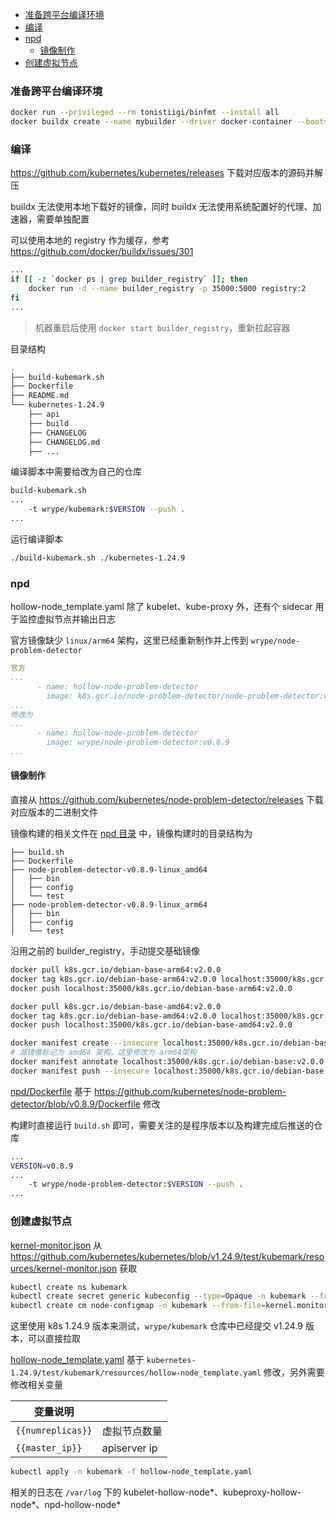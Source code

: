 <!-- TOC -->

- [准备跨平台编译环境](#%E5%87%86%E5%A4%87%E8%B7%A8%E5%B9%B3%E5%8F%B0%E7%BC%96%E8%AF%91%E7%8E%AF%E5%A2%83)
- [编译](#%E7%BC%96%E8%AF%91)
- [npd](#npd)
    - [镜像制作](#%E9%95%9C%E5%83%8F%E5%88%B6%E4%BD%9C)
- [创建虚拟节点](#%E5%88%9B%E5%BB%BA%E8%99%9A%E6%8B%9F%E8%8A%82%E7%82%B9)

<!-- /TOC -->

### 准备跨平台编译环境

```bash
docker run --privileged --rm tonistiigi/binfmt --install all
docker buildx create --name mybuilder --driver docker-container --bootstrap --use --driver-opt network=host
```

### 编译

https://github.com/kubernetes/kubernetes/releases 下载对应版本的源码并解压

buildx 无法使用本地下载好的镜像，同时 buildx 无法使用系统配置好的代理、加速器，需要单独配置

可以使用本地的 registry 作为缓存，参考 https://github.com/docker/buildx/issues/301

```bash
...
if [[ -z `docker ps | grep builder_registry` ]]; then
    docker run -d --name builder_registry -p 35000:5000 registry:2
fi
...
```

> 机器重启后使用 `docker start builder_registry`，重新拉起容器

目录结构

```bash
.
├── build-kubemark.sh
├── Dockerfile
├── README.md
└── kubernetes-1.24.9
    ├── api
    ├── build
    ├── CHANGELOG
    ├── CHANGELOG.md
    ├── ...
```

编译脚本中需要给改为自己的仓库

```bash
build-kubemark.sh
...
    -t wrype/kubemark:$VERSION --push .
...
```

运行编译脚本

```bash
./build-kubemark.sh ./kubernetes-1.24.9
```

### npd

hollow-node_template.yaml 除了 kubelet、kube-proxy 外，还有个 sidecar 用于监控虚拟节点并输出日志

官方镜像缺少 `linux/arm64` 架构，这里已经重新制作并上传到 `wrype/node-problem-detector`

```yaml
官方
...
      - name: hollow-node-problem-detector
        image: k8s.gcr.io/node-problem-detector/node-problem-detector:v0.8.9
...
修改为
...
      - name: hollow-node-problem-detector
        image: wrype/node-problem-detector:v0.8.9
...
```

#### 镜像制作

直接从 https://github.com/kubernetes/node-problem-detector/releases 下载对应版本的二进制文件

镜像构建的相关文件在 [npd 目录](npd) 中，镜像构建时的目录结构为

```bash.
├── build.sh
├── Dockerfile
├── node-problem-detector-v0.8.9-linux_amd64
│   ├── bin
│   ├── config
│   └── test
├── node-problem-detector-v0.8.9-linux_arm64
│   ├── bin
│   ├── config
│   └── test
```

沿用之前的 builder_registry，手动提交基础镜像

```bash
docker pull k8s.gcr.io/debian-base-arm64:v2.0.0
docker tag k8s.gcr.io/debian-base-arm64:v2.0.0 localhost:35000/k8s.gcr.io/debian-base-arm64:v2.0.0
docker push localhost:35000/k8s.gcr.io/debian-base-arm64:v2.0.0

docker pull k8s.gcr.io/debian-base-amd64:v2.0.0
docker tag k8s.gcr.io/debian-base-amd64:v2.0.0 localhost:35000/k8s.gcr.io/debian-base-amd64:v2.0.0
docker push localhost:35000/k8s.gcr.io/debian-base-amd64:v2.0.0

docker manifest create --insecure localhost:35000/k8s.gcr.io/debian-base:v2.0.0 localhost:35000/k8s.gcr.io/debian-base-amd64:v2.0.0 localhost:35000/k8s.gcr.io/debian-base-arm64:v2.0.0
# 源镜像标记为 amd64 架构，这里修改为 arm64架构
docker manifest annotate localhost:35000/k8s.gcr.io/debian-base:v2.0.0 localhost:35000/k8s.gcr.io/debian-base-arm64:v2.0.0 --arch arm64
docker manifest push --insecure localhost:35000/k8s.gcr.io/debian-base:v2.0.0
```

[npd/Dockerfile](npd/Dockerfile) 基于 https://github.com/kubernetes/node-problem-detector/blob/v0.8.9/Dockerfile 修改

构建时直接运行 `build.sh` 即可，需要关注的是程序版本以及构建完成后推送的仓库

```bash
...
VERSION=v0.8.9
...
    -t wrype/node-problem-detector:$VERSION --push .
...
```

### 创建虚拟节点

[kernel-monitor.json](kernel-monitor.json) 从 https://github.com/kubernetes/kubernetes/blob/v1.24.9/test/kubemark/resources/kernel-monitor.json 获取

```bash
kubectl create ns kubemark
kubectl create secret generic kubeconfig --type=Opaque -n kubemark --from-file=kubelet.kubeconfig=/root/.kube/config --from-file=kubeproxy.kubeconfig=/root/.kube/config --from-file=npd.kubeconfig=/root/.kube/config
kubectl create cm node-configmap -n kubemark --from-file=kernel.monitor=./kernel-monitor.json
```

这里使用 k8s 1.24.9 版本来测试，`wrype/kubemark` 仓库中已经提交 v1.24.9 版本，可以直接拉取

[hollow-node_template.yaml](hollow-node_template.yaml) 基于 `kubernetes-1.24.9/test/kubemark/resources/hollow-node_template.yaml` 修改，另外需要修改相关变量

| 变量说明          |              |
| ----------------- | ------------ |
| `{{numreplicas}}` | 虚拟节点数量 |
| `{{master_ip}}`   | apiserver ip |

```bash
kubectl apply -n kubemark -f hollow-node_template.yaml
```

相关的日志在 `/var/log` 下的 kubelet-hollow-node*、kubeproxy-hollow-node*、npd-hollow-node*